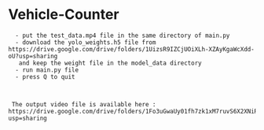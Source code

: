 # Vehicle-Counter

      - put the test_data.mp4 file in the same directory of main.py
      - download the yolo_weights.h5 file from https://drive.google.com/drive/folders/1UizsR9IZCjUOiXLh-XZAyKgaWcXdd-oU?usp=sharing 
       and keep the weight file in the model_data directory
      - run main.py file
      - press Q to quit 
      
     
     
     The output video file is available here : https://drive.google.com/drive/folders/1Fo3uGwaUy01fh7zk1xM7ruvS6X2XNiRT?usp=sharing
